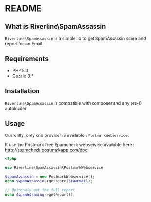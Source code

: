 # README

## What is Riverline\SpamAssassin

``Riverline\SpamAssassin`` is a simple lib to get SpamAssassin score and report for an Email.

## Requirements

* PHP 5.3
* Guzzle 3.*

## Installation

``Riverline\SpamAssassin`` is compatible with composer and any prs-0 autoloader

## Usage

Currently, only one provider is available : ``PostmarkWebservice``.

It use the Postmark free Spamcheck webservice available here :
http://spamcheck.postmarkapp.com/doc

```php
<?php

use Riverline\SpamAssassin\PostmarkWebservice

$spamAssassin = new PostmarkWebservice();
echo $spamAssassin->getScore($rawEmail);

// Optionaly get the full report
echo $spamAssasing->getReport();
```
